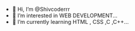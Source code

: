 - 👋 Hi, I’m @Shivcoderrr
- 👀 I’m interested in WEB DEVELOPMENT...
- 🌱 I’m currently learning HTML , CSS ,C ,C++...

<!---
Shivcoderrr/Shivcoderrr is a ✨ special ✨ repository because its `README.md` (this file) appears on your GitHub profile.
You can click the Preview link to take a look at your changes.
--->
